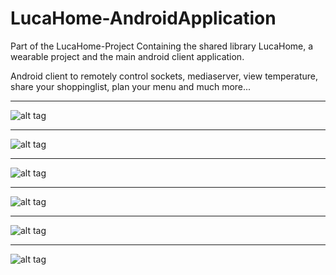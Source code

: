# LucaHome-AndroidApplication
Part of the LucaHome-Project
Containing the shared library LucaHome, a wearable project and the main android client application.

Android client to remotely control sockets, mediaserver, view temperature, share your shoppinglist, plan your menu and much more...
___________________________________

![alt tag](https://github.com/Gu3pardo/LucaHome-AndroidApplication/blob/master/screenshots/image001_2.png)
___________________________________

![alt tag](https://github.com/Gu3pardo/LucaHome-AndroidApplication/blob/master/screenshots/image002.png)
___________________________________

![alt tag](https://github.com/Gu3pardo/LucaHome-AndroidApplication/blob/master/screenshots/image003.png)
___________________________________

![alt tag](https://github.com/Gu3pardo/LucaHome-AndroidApplication/blob/master/screenshots/image004.png)
___________________________________

![alt tag](https://github.com/Gu3pardo/LucaHome-AndroidApplication/blob/master/screenshots/image005.png)
___________________________________

![alt tag](https://github.com/Gu3pardo/LucaHome-AndroidApplication/blob/master/screenshots/image006.png)